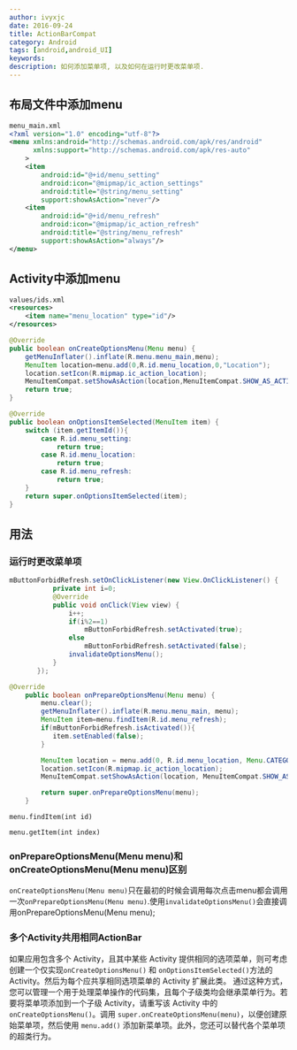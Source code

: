 ```yaml
---
author: ivyxjc
date: 2016-09-24
title: ActionBarCompat
category: Android
tags: [android,android_UI]
keywords:
description: 如何添加菜单项, 以及如何在运行时更改菜单项.
---
```




## 布局文件中添加menu

```xml
menu_main.xml
<?xml version="1.0" encoding="utf-8"?>
<menu xmlns:android="http://schemas.android.com/apk/res/android"
      xmlns:support="http://schemas.android.com/apk/res-auto"
    >
    <item
        android:id="@+id/menu_setting"
        android:icon="@mipmap/ic_action_settings"
        android:title="@string/menu_setting"
        support:showAsAction="never"/>
    <item
        android:id="@+id/menu_refresh"
        android:icon="@mipmap/ic_action_refresh"
        android:title="@string/menu_refresh"
        support:showAsAction="always"/>
</menu>
```

## Activity中添加menu

```xml
values/ids.xml
<resources>
    <item name="menu_location" type="id"/>
</resources>
```

```java
@Override
public boolean onCreateOptionsMenu(Menu menu) {
    getMenuInflater().inflate(R.menu.menu_main,menu);
    MenuItem location=menu.add(0,R.id.menu_location,0,"Location");
    location.setIcon(R.mipmap.ic_action_location);
    MenuItemCompat.setShowAsAction(location,MenuItemCompat.SHOW_AS_ACTION_IF_ROOM);
    return true;
}

@Override
public boolean onOptionsItemSelected(MenuItem item) {
    switch (item.getItemId()){
        case R.id.menu_setting:
            return true;
        case R.id.menu_location:
            return true;
        case R.id.menu_refresh:
            return true;
    }
    return super.onOptionsItemSelected(item);
}
```

## 用法

### 运行时更改菜单项

```java
mButtonForbidRefresh.setOnClickListener(new View.OnClickListener() {
           private int i=0;
           @Override
           public void onClick(View view) {
               i++;
               if(i%2==1)
                   mButtonForbidRefresh.setActivated(true);
               else
                   mButtonForbidRefresh.setActivated(false);
               invalidateOptionsMenu();
           }
       });
```


```java
@Override
    public boolean onPrepareOptionsMenu(Menu menu) {
        menu.clear();
        getMenuInflater().inflate(R.menu.menu_main, menu);
        MenuItem item=menu.findItem(R.id.menu_refresh);
        if(mButtonForbidRefresh.isActivated()){
           item.setEnabled(false);
        }

        MenuItem location = menu.add(0, R.id.menu_location, Menu.CATEGORY_SECONDARY, "Location");
        location.setIcon(R.mipmap.ic_action_location);
        MenuItemCompat.setShowAsAction(location, MenuItemCompat.SHOW_AS_ACTION_IF_ROOM);

        return super.onPrepareOptionsMenu(menu);
    }
```

`menu.findItem(int id)`<br>

`menu.getItem(int index)`

### onPrepareOptionsMenu(Menu menu)和onCreateOptionsMenu(Menu menu)区别
`onCreateOptionsMenu(Menu menu)`只在最初的时候会调用每次点击menu都会调用一次`onPrepareOptionsMenu(Menu menu)`.使用`invalidateOptionsMenu()`会直接调用onPrepareOptionsMenu(Menu menu);


### 多个Activity共用相同ActionBar

如果应用包含多个 Activity，且其中某些 Activity 提供相同的选项菜单，则可考虑创建一个仅实现`onCreateOptionsMenu()` 和 `onOptionsItemSelected()`方法的 Activity。然后为每个应共享相同选项菜单的 Activity 扩展此类。 通过这种方式，您可以管理一个用于处理菜单操作的代码集，且每个子级类均会继承菜单行为。若要将菜单项添加到一个子级 Activity，请重写该 Activity 中的 `onCreateOptionsMenu()`。调用 `super.onCreateOptionsMenu(menu)`，以便创建原始菜单项，然后使用 `menu.add()` 添加新菜单项。此外，您还可以替代各个菜单项的超类行为。
